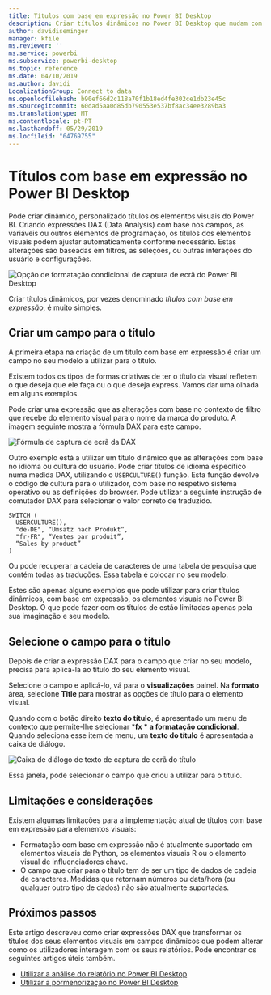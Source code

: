 ```yaml
---
title: Títulos com base em expressão no Power BI Desktop
description: Criar títulos dinâmicos no Power BI Desktop que mudam com base nas expressões programáticas, usando a formatação condicional programática
author: davidiseminger
manager: kfile
ms.reviewer: ''
ms.service: powerbi
ms.subservice: powerbi-desktop
ms.topic: reference
ms.date: 04/10/2019
ms.author: davidi
LocalizationGroup: Connect to data
ms.openlocfilehash: b90ef66d2c118a70f1b18ed4fe302ce1db23e45c
ms.sourcegitcommit: 60dad5aa0d85db790553e537bf8ac34ee3289ba3
ms.translationtype: MT
ms.contentlocale: pt-PT
ms.lasthandoff: 05/29/2019
ms.locfileid: "64769755"
---
```

# <a name="expression-based-titles-in-power-bi-desktop"></a>Títulos com base em expressão no Power BI Desktop

Pode criar dinâmico, personalizado títulos os elementos visuais do Power BI. Criando expressões DAX (Data Analysis) com base nos campos, as variáveis ou outros elementos de programação, os títulos dos elementos visuais podem ajustar automaticamente conforme necessário. Estas alterações são baseadas em filtros, as seleções, ou outras interações do usuário e configurações.

![Opção de formatação condicional de captura de ecrã do Power BI Desktop](media/desktop-conditional-formatting-visual-titles/expression-based-title-01.png)

Criar títulos dinâmicos, por vezes denominado *títulos com base em expressão*, é muito simples. 

## <a name="create-a-field-for-your-title"></a>Criar um campo para o título

A primeira etapa na criação de um título com base em expressão é criar um campo no seu modelo a utilizar para o título. 

Existem todos os tipos de formas criativas de ter o título da visual refletem o que deseja que ele faça ou o que deseja express. Vamos dar uma olhada em alguns exemplos.

Pode criar uma expressão que as alterações com base no contexto de filtro que recebe do elemento visual para o nome da marca do produto. A imagem seguinte mostra a fórmula DAX para este campo.

![Fórmula de captura de ecrã da DAX](media/desktop-conditional-formatting-visual-titles/expression-based-title-02.png)

Outro exemplo está a utilizar um título dinâmico que as alterações com base no idioma ou cultura do usuário. Pode criar títulos de idioma específico numa medida DAX, utilizando o `USERCULTURE()` função. Esta função devolve o código de cultura para o utilizador, com base no respetivo sistema operativo ou as definições do browser. Pode utilizar a seguinte instrução de comutador DAX para selecionar o valor correto de traduzido. 

```
SWITCH (
  USERCULTURE(),
  "de-DE", “Umsatz nach Produkt”,
  "fr-FR", “Ventes par produit”,
  “Sales by product”
)
```

Ou pode recuperar a cadeia de caracteres de uma tabela de pesquisa que contém todas as traduções. Essa tabela é colocar no seu modelo. 

Estes são apenas alguns exemplos que pode utilizar para criar títulos dinâmicos, com base em expressão, os elementos visuais no Power BI Desktop. O que pode fazer com os títulos de estão limitadas apenas pela sua imaginação e seu modelo.


## <a name="select-your-field-for-your-title"></a>Selecione o campo para o título

Depois de criar a expressão DAX para o campo que criar no seu modelo, precisa para aplicá-la ao título do seu elemento visual.

Selecione o campo e aplicá-lo, vá para o **visualizações** painel. Na **formato** área, selecione **Title** para mostrar as opções de título para o elemento visual. 

Quando com o botão direito **texto do título**, é apresentado um menu de contexto que permite-lhe selecionar ***fx * a formatação condicional**. Quando seleciona esse item de menu, um **texto do título** é apresentada a caixa de diálogo. 

![Caixa de diálogo de texto de captura de ecrã do título](media/desktop-conditional-formatting-visual-titles/expression-based-title-02b.png)

Essa janela, pode selecionar o campo que criou a utilizar para o título.

## <a name="limitations-and-considerations"></a>Limitações e considerações

Existem algumas limitações para a implementação atual de títulos com base em expressão para elementos visuais:

* Formatação com base em expressão não é atualmente suportado em elementos visuais de Python, os elementos visuais R ou o elemento visual de influenciadores chave.
* O campo que criar para o título tem de ser um tipo de dados de cadeia de caracteres. Medidas que retornam números ou data/hora (ou qualquer outro tipo de dados) não são atualmente suportadas.

## <a name="next-steps"></a>Próximos passos

Este artigo descreveu como criar expressões DAX que transformar os títulos dos seus elementos visuais em campos dinâmicos que podem alterar como os utilizadores interagem com os seus relatórios. Pode encontrar os seguintes artigos úteis também.

* [Utilizar a análise do relatório no Power BI Desktop](desktop-cross-report-drill-through.md)
* [Utilizar a pormenorização no Power BI Desktop](desktop-drillthrough.md)